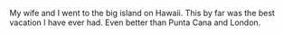 My wife and I went to the big island on Hawaii. This by far was the best vacation I have ever had. Even better than Punta Cana and London.
